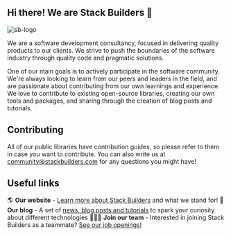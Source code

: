 ## Hi there! We are Stack Builders 👋

![sb-logo](https://user-images.githubusercontent.com/11718997/174859114-313a81b3-bf73-4fa6-ba03-a6b0d25b680e.png)

We are a software development consultancy, focused in delivering quality products to our clients. We strive to push the boundaries of the software industry through quality code and pragmatic solutions.

One of our main goals is to actively participate in the software community. We're always looking to learn from our peers and leaders in the field, and are passionate about contributing from our own learnings and experience. We love to contribute to existing open-source libraries, creating our own tools and packages, and sharing through the creation of blog posts and tutorials.

## Contributing

All of our public libraries have contribution guides, so please refer to them in case you want to contribute. You can also write us at community@stackbuilders.com for any questions you might have!

## Useful links

🌎 **Our website** - [Learn more about Stack Builders](https://www.stackbuilders.com/) and what we stand for!
📕 **Our blog** - A set of [news, blog posts and tutorials](https://www.stackbuilders.com/blog/) to spark your curiosity about different technologies
👩🏻‍💻 **Join our team** - Interested in joining Stack Builders as a teammate? [See our job openings!](https://www.stackbuilders.com/join-us/)

